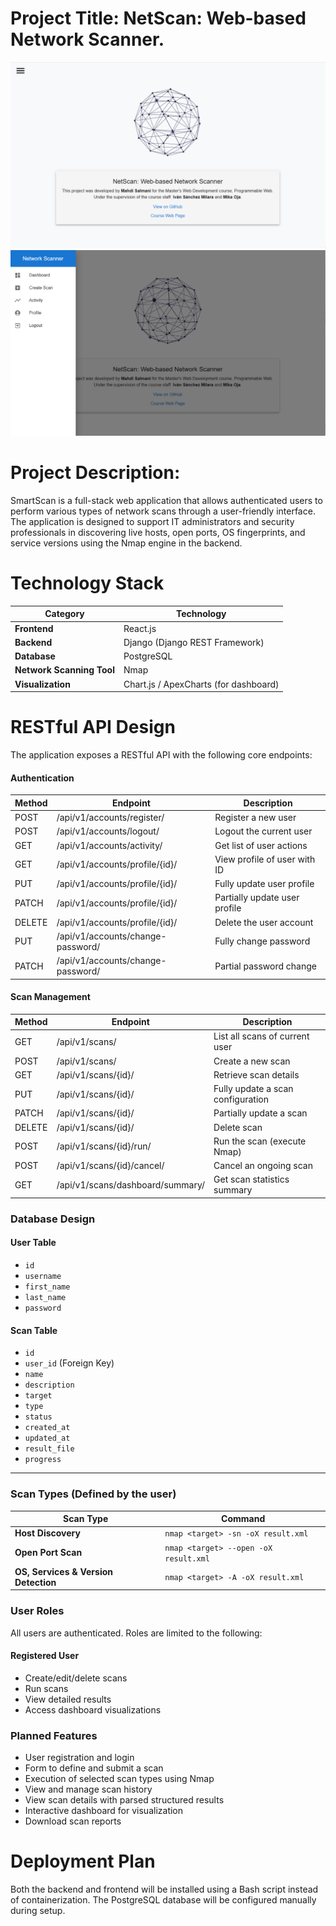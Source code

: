 # Project Title: NetScan: Web-based Network Scanner.
![Description](./root.png)
![Description](./navbar.png)

# Project Description:

SmartScan is a full-stack web application that allows authenticated users to perform various types of network scans through a user-friendly interface. The application is designed to support IT administrators and security professionals in discovering live hosts, open ports, OS fingerprints, and service versions using the Nmap engine in the backend.

# Technology Stack

| **Category**                | **Technology**                          |
|-----------------------------|-----------------------------------------|
| **Frontend**                | React.js                                |
| **Backend**                 | Django (Django REST Framework)          |
| **Database**                | PostgreSQL                              |
| **Network Scanning Tool**   | Nmap                                    |
| **Visualization**           | Chart.js / ApexCharts (for dashboard)   |



# RESTful API Design

The application exposes a RESTful API with the following core endpoints:

#### Authentication
Method | Endpoint | Description
-- | -- | --
POST | /api/v1/accounts/register/ | Register a new user
POST | /api/v1/accounts/logout/ | Logout the current user
GET | /api/v1/accounts/activity/ | Get list of user actions
GET | /api/v1/accounts/profile/{id}/ | View profile of user with ID
PUT | /api/v1/accounts/profile/{id}/ | Fully update user profile
PATCH | /api/v1/accounts/profile/{id}/ | Partially update user profile
DELETE | /api/v1/accounts/profile/{id}/ | Delete the user account
PUT | /api/v1/accounts/change-password/ | Fully change password
PATCH | /api/v1/accounts/change-password/ | Partial password change


#### Scan Management
Method | Endpoint | Description
-- | -- | --
GET | /api/v1/scans/ | List all scans of current user
POST | /api/v1/scans/ | Create a new scan
GET | /api/v1/scans/{id}/ | Retrieve scan details
PUT | /api/v1/scans/{id}/ | Fully update a scan configuration
PATCH | /api/v1/scans/{id}/ | Partially update a scan
DELETE | /api/v1/scans/{id}/ | Delete scan
POST | /api/v1/scans/{id}/run/ | Run the scan (execute Nmap)
POST | /api/v1/scans/{id}/cancel/ | Cancel an ongoing scan
GET | /api/v1/scans/dashboard/summary/ | Get scan statistics summary

### Database Design

#### User Table
- `id`
- `username`
- `first_name`
- `last_name`
- `password`

#### Scan Table
- `id`
- `user_id` (Foreign Key)
- `name`
- `description`
- `target`
- `type`
- `status`
- `created_at`
- `updated_at`
- `result_file`
- `progress`

---

### Scan Types (Defined by the user)

| Scan Type                         | Command                                      |
|----------------------------------|----------------------------------------------|
| **Host Discovery**               | `nmap <target> -sn -oX result.xml`           |
| **Open Port Scan**               | `nmap <target> --open -oX result.xml`        |
| **OS, Services & Version Detection** | `nmap <target> -A -oX result.xml`       |


### User Roles

All users are authenticated. Roles are limited to the following:

#### Registered User

- Create/edit/delete scans  
- Run scans  
- View detailed results  
- Access dashboard visualizations

### Planned Features

-  User registration and login  
-  Form to define and submit a scan  
-  Execution of selected scan types using Nmap  
-  View and manage scan history  
-  View scan details with parsed structured results  
-  Interactive dashboard for visualization  
-  Download scan reports


# Deployment Plan
Both the backend and frontend will be installed using a Bash script instead of containerization. The PostgreSQL database will be configured manually during setup.
